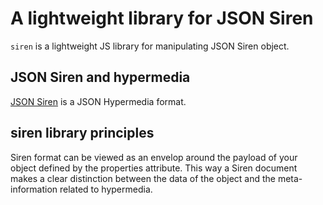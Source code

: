 # A lightweight library for JSON Siren

```siren``` is a lightweight JS library for manipulating JSON Siren object.

## JSON Siren and hypermedia

[JSON Siren](https://github.com/kevinswiber/siren) is a JSON Hypermedia
format.

## siren library principles

Siren format can be viewed as an envelop around the payload of your object
defined by the properties attribute. This way a Siren document makes a clear
distinction between the data of the object and the meta-information related
to hypermedia.
